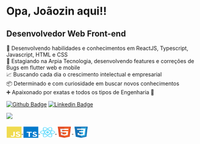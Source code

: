 # Opa, Joãozin aqui!! 
## Desenvolvedor Web Front-end

:construction: Desenvolvendo habilidades e conhecimentos em ReactJS, Typescript, Javascript, HTML e CSS <br>
:iphone: Estagiando na Arpia Tecnologia, desenvolvendo features e correções de Bugs em flutter web e mobile <br>
:chart_with_upwards_trend: Buscando cada dia o crescimento intelectual e empresarial <br>
:package: Determinado e com curiosidade em buscar novos conhecimentos <br>
:heavy_plus_sign: Apaixonado por exatas e todos os tipos de Engenharia :construction_worker: <br>

[![Github Badge](https://img.shields.io/badge/-Github-000?style=flat-square&logo=Github&logoColor=white&link=https://github.com/joaolima-code)](https://github.com/joaolima-code)
[![Linkedin Badge](https://img.shields.io/badge/-LinkedIn-blue?style=flat-square&logo=Linkedin&logoColor=white&link=https://www.linkedin.com/in/lima-joaovitor/)](https://www.linkedin.com/in/lima-joaovitor/)

<div>
  <a href="https://github.com/joaolima-code">
  <img height="180em" src="https://github-readme-stats.vercel.app/api?username=joaolima-code&show_icons=false&theme=dark&include_all_commits=true&count_private=true"/>
</div>  

<div style="display: inline_block"><br>
  <img align="center" alt="JL-Js" height="30" width="40" src="https://raw.githubusercontent.com/devicons/devicon/master/icons/javascript/javascript-plain.svg">
  <img align="center" alt="JL-Js" height="30" width="40" src="https://raw.githubusercontent.com/devicons/devicon/master/icons/typescript/typescript-plain.svg">
  <img align="center" alt="JL-React" height="30" width="40" src="https://raw.githubusercontent.com/devicons/devicon/master/icons/react/react-original.svg">
  <img align="center" alt="JL-HTML" height="30" width="40" src="https://raw.githubusercontent.com/devicons/devicon/master/icons/html5/html5-original.svg">
  <img align="center" alt="JL-CSS" height="30" width="40" src="https://raw.githubusercontent.com/devicons/devicon/master/icons/css3/css3-original.svg">
</div>  
